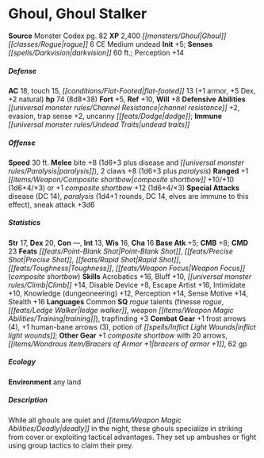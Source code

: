 ﻿---
cssclass: [monsters]
title1: Ghoul, Ghoul Stalker
title2: Ghoul Stalker
CR: 6
sources:
- name: Monster Codex
  page: 82
  link: http://paizo.com/products/btpy9926?Pathfinder-Roleplaying-Game-Monster-Codex
XP: 2400
race: Ghoul
classes:
- rogue 6
alignment: CE
size: Medium
type: undead
initiative:
  bonus: 5
senses:
  darkvision: 60
AC:
  AC: 18
  touch: 15
  flat_footed: 13
  components:
    armor: 1
    dex: 5
    natural: 2
HP:
  HP: 74
  long: 8d8+38
saves:
  fort: 5
  ref: 10
  will: 8
defensive_abilities:
- channel resistance +2
- evasion
- trap sense +2
- uncanny dodge
immunities:
- undead traits
speeds:
  base: 30
attacks:
  melee:
  - - text: bite +8 (1d6+3 plus disease and paralysis)
      entries:
      - - damage: 1d6+3
        - effect: disease
        - effect: paralysis
      attack: bite
      bonus:
      - 8
    - text: 2 claws +8 (1d6+3 plus paralysis)
      entries:
      - - damage: 1d6+3
        - effect: paralysis
      count: 2
      attack: claws
      bonus:
      - 8
  ranged:
  - - text: +1 composite shortbow +10/+10 (1d6+4/×3)
      entries:
      - - damage: 1d6+4
          crit_multiplier: 3
      attack: +1 composite shortbow
      bonus:
      - 10
      - 10
  - - text: +1 composite shortbow +12 (1d6+4/×3)
      entries:
      - - damage: 1d6+4
          crit_multiplier: 3
      attack: +1 composite shortbow
      bonus:
      - 12
  special:
  - disease (DC 14)
  - paralysis (1d4+1 rounds, DC 14, elves are immune to this effect)
  - sneak attack +3d6
ability_scores:
  STR: 17
  DEX: 20
  CON:
  INT: 13
  WIS: 16
  CHA: 16
BAB: 5
CMB: 8
CMD: 23
feats:
- name: Point-Blank Shot
- name: Precise Shot
- name: Rapid Shot
- name: Toughness
- name: Weapon Focus (composite shortbow)
skills:
  Acrobatics: 16
  Bluff: 10
  Climb: 14
  Disable Device: 8
  Escape Artist: 16
  Intimidate: 10
  Knowledge (dungeoneering): 12
  Perception: 14
  Sense Motive: 14
  Stealth: 16
languages:
- Common
special_qualities:
- rogue talents (finesse rogue, ledge walker, weapon training)
- trapfinding +3
gear:
  combat:
  - +1 frost arrows (4)
  - +1 human-bane arrows (3)
  - potion of inflict light wounds
  other:
  - +1 composite shortbow with 20 arrows
  - bracers of armor +1
  - 62 gp
ecology:
  environment: any land
desc_long: While all ghouls are quiet and deadly in the night, these ghouls specialize
  in striking from cover or exploiting tactical advantages. They set up ambushes or
  fight using group tactics to claim their prey.

---

# Ghoul, Ghoul Stalker

**Source** Monster Codex pg. 82
**XP** 2,400
_[[monsters/Ghoul|Ghoul]]_ _[[classes/Rogue|rogue]]_ 6
CE Medium undead
**Init** +5; **Senses** _[[spells/Darkvision|darkvision]]_ 60 ft.; Perception +14

##### Defense

**AC** 18, touch 15, _[[conditions/Flat-Footed|flat-footed]]_ 13 (+1 armor, +5 Dex, +2 natural)
**hp** 74 (8d8+38)
**Fort** +5, **Ref** +10, **Will** +8
**Defensive Abilities** _[[universal monster rules/Channel Resistance|channel resistance]]_ +2, evasion, trap sense +2, uncanny _[[feats/Dodge|dodge]]_; **Immune** _[[universal monster rules/Undead Traits|undead traits]]_

##### Offense
**Speed** 30 ft.
**Melee** bite +8 (1d6+3 plus disease and _[[universal monster rules/Paralysis|paralysis]]_), 2 claws +8 (1d6+3 plus _paralysis_)
**Ranged** +1 _[[items/Weapon/Composite shortbow|composite shortbow]]_ +10/+10 (1d6+4/×3) or +1 _composite shortbow_ +12 (1d6+4/×3)
**Special Attacks** disease (DC 14), _paralysis_ (1d4+1 rounds, DC 14, elves are immune to this effect), sneak attack +3d6

##### Statistics
**Str** 17, **Dex** 20, **Con** —, **Int** 13, **Wis** 16, **Cha** 16
**Base Atk** +5; **CMB** +8; **CMD** 23
**Feats** _[[feats/Point-Blank Shot|Point-Blank Shot]]_, _[[feats/Precise Shot|Precise Shot]]_, _[[feats/Rapid Shot|Rapid Shot]]_, _[[feats/Toughness|Toughness]]_, _[[feats/Weapon Focus|Weapon Focus]]_ (_composite shortbow_)
**Skills** Acrobatics +16, Bluff +10, _[[universal monster rules/Climb|Climb]]_ +14, Disable Device +8, Escape Artist +16, Intimidate +10, Knowledge (dungeoneering) +12, Perception +14, Sense Motive +14, Stealth +16
**Languages** Common
**SQ** _rogue_ talents (finesse _rogue_, _[[feats/Ledge Walker|ledge walker]]_, weapon _[[items/Weapon Magic Abilities/Training|training]]_), trapfinding +3
**Combat Gear** +1 frost arrows (4), +1 human-bane arrows (3), potion of _[[spells/Inflict Light Wounds|inflict light wounds]]_; **Other Gear** +1 _composite shortbow_ with 20 arrows, _[[items/Wondrous Item/Bracers of Armor +1|bracers of armor +1]]_, 62 gp

##### Ecology

**Environment** any land

##### Description

While all ghouls are quiet and _[[items/Weapon Magic Abilities/Deadly|deadly]]_ in the night, these ghouls specialize in striking from cover or exploiting tactical advantages. They set up ambushes or fight using group tactics to claim their prey.